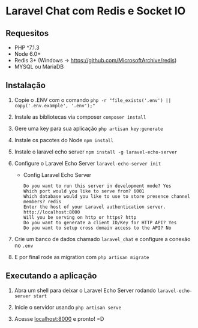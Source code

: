 # Laravel Chat com Redis e Socket IO

## Requesitos

 - PHP ^7.1.3
 - Node 6.0+
 - Redis 3+ (Windows -> https://github.com/MicrosoftArchive/redis)
 - MYSQL ou MariaDB

## Instalação

1. Copie o .ENV com o comando 
`` php -r "file_exists('.env') || copy('.env.example', '.env');" ``

2. Instale as bibliotecas via composer
`` composer install ``

3. Gere uma key para sua aplicação
`` php artisan key:generate ``

4. Instale os pacotes do Node
`` npm install ``

5. Instale o laravel echo server 
`` npm install -g laravel-echo-server ``

6. Configure o Laravel Echo Server
`` laravel-echo-server init ``

    - Config Laravel Echo Server
    
      ``` 
      Do you want to run this server in development mode? Yes
      Which port would you like to serve from? 6001
      Which database would you like to use to store presence channel members? redis
      Enter the host of your Laravel authentication server. http://localhost:8000
      Will you be serving on http or https? http
      Do you want to generate a client ID/Key for HTTP API? Yes
      Do you want to setup cross domain access to the API? No
      
      ```
7. Crie um banco de dados chamado `` laravel_chat `` e configure a conexão no `` .env ``

8. E por final rode as migration com `` php artisan migrate ``
  
## Executando a aplicação

1. Abra um shell para deixar o Laravel Echo Server rodando
`` laravel-echo-server start ``

2. Inicie o servidor usando
`` php artisan serve ``

3. Acesse <localhost:8000> e pronto! =D